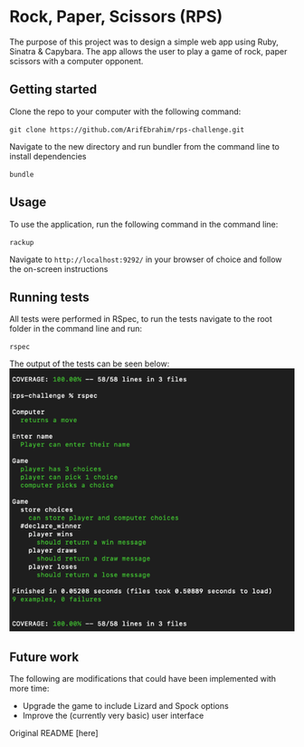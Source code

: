 # Rock, Paper, Scissors (RPS)

The purpose of this project was to design a simple web app using Ruby, Sinatra & Capybara. The app allows the user to play a game of rock, paper scissors with a computer opponent. 

## Getting started

Clone the repo to your computer with the following command:

`git clone https://github.com/ArifEbrahim/rps-challenge.git`

Navigate to the new directory and run bundler from the command line to install dependencies 

`bundle`

## Usage

To use the application, run the following command in the command line:

`rackup`

Navigate to `http://localhost:9292/` in your browser of choice and follow the on-screen instructions


## Running tests

All tests were performed in RSpec, to run the tests navigate to the root folder in the command line and run:

`rspec`

The output of the tests can be seen below:
![tests](./images/tests.png)

## Future work

The following are modifications that could have been implemented with more time:
- Upgrade the game to include Lizard and Spock options
- Improve the (currently very basic) user interface 

Original README [here]